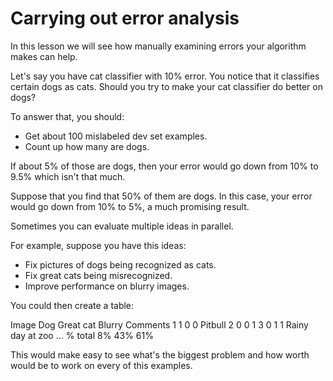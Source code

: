 # Carrying out error analysis

In this lesson we will see how manually examining errors your algorithm makes can help.

Let's say you have cat classifier with 10% error. You notice that it classifies certain dogs as cats. Should you try to make your cat classifier do better on dogs?

To answer that, you should:

- Get about 100 mislabeled dev set examples.
- Count up how many are dogs.

If about 5% of those are dogs, then your error would go down from 10% to 9.5% which isn't that much.

Suppose that you find that 50% of them are dogs. In this case, your error would go down from 10% to 5%, a much promising result.

Sometimes you can evaluate multiple ideas in parallel.

For example, suppose you have this ideas:

- Fix pictures of dogs being recognized as cats.
- Fix great cats being misrecognized.
- Improve performance on blurry images.

You could then create a table:

Image	Dog	Great cat	Blurry	Comments
1	1	0		0	Pitbull
2	0	0		1
3	0	1		1	Rainy day at zoo
...
% total	8%	43%		61%

This would make easy to see what's the biggest problem and how worth would be to work on every of this examples.
